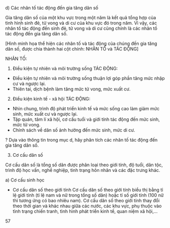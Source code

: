 d) Các nhân tố tác động đến gia tăng dân số

Gia tăng dân số của một khu vực trong một năm là kết quả tổng hợp của tình hình sinh đẻ, tử vong và di cư của khu vực đó trong năm. Vì vậy, các nhân tố tác động đến sinh đẻ, tử vong và di cư cũng chính là các nhân tố tác động đến gia tăng dân số.

[Hình minh họa thể hiện các nhân tố và tác động của chúng đến gia tăng dân số, được chia thành hai cột chính: NHÂN TỐ và TÁC ĐỘNG]

NHÂN TỐ:
1. Điều kiện tự nhiên và môi trường sống
TÁC ĐỘNG:
- Điều kiện tự nhiên và môi trường sống thuận lợi góp phần tăng mức nhập cư và ngược lại.
- Thiên tai, dịch bệnh làm tăng mức tử vong, mức xuất cư.

2. Điều kiện kinh tế - xã hội
TÁC ĐỘNG:
- Nhìn chung, trình độ phát triển kinh tế và mức sống cao làm giảm mức sinh, mức xuất cư và ngược lại.
- Tập quán, tâm lí xã hội, cơ cấu tuổi và giới tính tác động đến mức sinh, mức tử vong.
- Chính sách về dân số ảnh hưởng đến mức sinh, mức di cư.

? Dựa vào thông tin trong mục d, hãy phân tích các nhân tố tác động đến gia tăng dân số.

3. Cơ cấu dân số

Cơ cấu dân số là tổng số dân được phân loại theo giới tính, độ tuổi, dân tộc, trình độ học vấn, nghề nghiệp, tình trạng hôn nhân và các đặc trưng khác.

a) Cơ cấu sinh học
- Cơ cấu dân số theo giới tính
Cơ cấu dân số theo giới tính biểu thị bằng tỉ lệ giới tính (tỉ lệ nam và nữ trong tổng số dân) hoặc tỉ số giới tính (100 nữ thì tương ứng có bao nhiêu nam).
Cơ cấu dân số theo giới tính thay đổi theo thời gian và khác nhau giữa các nước, các khu vực, phụ thuộc vào tình trạng chiến tranh, tình hình phát triển kinh tế, quan niệm xã hội,...

57